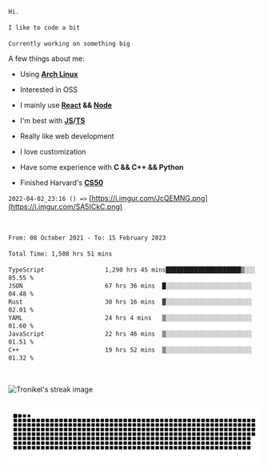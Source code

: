 ```
Hi.

I like to code a bit

Currently working on something big
```

A few things about me:

-   Using **[Arch Linux](https://archlinux.org/)**

-   Interested in OSS

-   I mainly use **[React](https://reactjs.org/) && [Node](https://nodejs.org/en/)**

-   I'm best with **[JS](https://www.javascript.com/)/[TS](https://www.typescriptlang.org/)**

-   Really like web development

-   I love customization

-   Have some experience with **C && C++ && Python**

-   Finished Harvard's **[CS50](https://cs50.harvard.edu)**

`2022-04-02_23:16 () =>` [https://i.imgur.com/JcQEMNG.png](https://i.imgur.com/SA5ICkC.png)

<br>

<!--START_SECTION:waka-->

```text
From: 08 October 2021 - To: 15 February 2023

Total Time: 1,508 hrs 51 mins

TypeScript                 1,290 hrs 45 mins█████████████████████▒░░░   85.55 %
JSON                       67 hrs 36 mins  █░░░░░░░░░░░░░░░░░░░░░░░░   04.48 %
Rust                       30 hrs 16 mins  ▓░░░░░░░░░░░░░░░░░░░░░░░░   02.01 %
YAML                       24 hrs 4 mins   ▒░░░░░░░░░░░░░░░░░░░░░░░░   01.60 %
JavaScript                 22 hrs 46 mins  ▒░░░░░░░░░░░░░░░░░░░░░░░░   01.51 %
C++                        19 hrs 52 mins  ▒░░░░░░░░░░░░░░░░░░░░░░░░   01.32 %
```

<!--END_SECTION:waka-->

<br>

<p><img align="center" src="https://github-readme-streak-stats.herokuapp.com/?user=Tronikelis&theme=dark" alt="Tronikel's streak image" /></p>

<br>

<img title="" src="https://raw.githubusercontent.com/Tronikelis/Tronikelis/output/github-contribution-grid-snake.svg" alt="very cool snake thingey" data-align="left">
